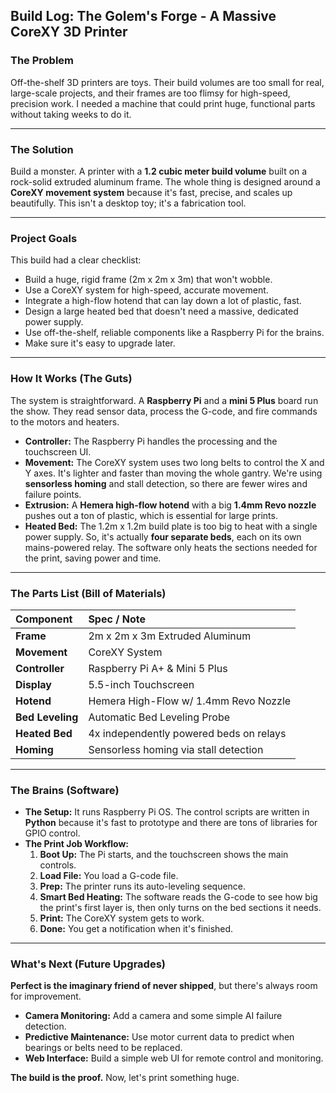 ## **Build Log: The Golem's Forge - A Massive CoreXY 3D Printer**

### **The Problem**

Off-the-shelf 3D printers are toys. Their build volumes are too small for real, large-scale projects, and their frames are too flimsy for high-speed, precision work. I needed a machine that could print huge, functional parts without taking weeks to do it.

---

### **The Solution**

Build a monster. A printer with a **1.2 cubic meter build volume** built on a rock-solid extruded aluminum frame. The whole thing is designed around a **CoreXY movement system** because it's fast, precise, and scales up beautifully. This isn't a desktop toy; it's a fabrication tool.

---

### **Project Goals**

This build had a clear checklist:
* Build a huge, rigid frame (2m x 2m x 3m) that won't wobble.
* Use a CoreXY system for high-speed, accurate movement.
* Integrate a high-flow hotend that can lay down a lot of plastic, fast.
* Design a large heated bed that doesn't need a massive, dedicated power supply.
* Use off-the-shelf, reliable components like a Raspberry Pi for the brains.
* Make sure it's easy to upgrade later.

---

### **How It Works (The Guts)**

The system is straightforward. A **Raspberry Pi** and a **mini 5 Plus** board run the show. They read sensor data, process the G-code, and fire commands to the motors and heaters.



* **Controller:** The Raspberry Pi handles the processing and the touchscreen UI.
* **Movement:** The CoreXY system uses two long belts to control the X and Y axes. It's lighter and faster than moving the whole gantry. We're using **sensorless homing** and stall detection, so there are fewer wires and failure points.
* **Extrusion:** A **Hemera high-flow hotend** with a big **1.4mm Revo nozzle** pushes out a ton of plastic, which is essential for large prints.
* **Heated Bed:** The 1.2m x 1.2m build plate is too big to heat with a single power supply. So, it's actually **four separate beds**, each on its own mains-powered relay. The software only heats the sections needed for the print, saving power and time.

---

### **The Parts List (Bill of Materials)**

| Component | Spec / Note |
| :--- | :--- |
| **Frame** | 2m x 2m x 3m Extruded Aluminum |
| **Movement** | CoreXY System |
| **Controller** | Raspberry Pi A+ & Mini 5 Plus |
| **Display** | 5.5-inch Touchscreen |
| **Hotend** | Hemera High-Flow w/ 1.4mm Revo Nozzle |
| **Bed Leveling**| Automatic Bed Leveling Probe |
| **Heated Bed** | 4x independently powered beds on relays |
| **Homing** | Sensorless homing via stall detection |

---

### **The Brains (Software)**

* **The Setup:** It runs Raspberry Pi OS. The control scripts are written in **Python** because it's fast to prototype and there are tons of libraries for GPIO control.
* **The Print Job Workflow:**
    1.  **Boot Up:** The Pi starts, and the touchscreen shows the main controls.
    2.  **Load File:** You load a G-code file.
    3.  **Prep:** The printer runs its auto-leveling sequence.
    4.  **Smart Bed Heating:** The software reads the G-code to see how big the print's first layer is, then only turns on the bed sections it needs.
    5.  **Print:** The CoreXY system gets to work.
    6.  **Done:** You get a notification when it's finished.

---

### **What's Next (Future Upgrades)**

**Perfect is the imaginary friend of never shipped**, but there's always room for improvement.
* **Camera Monitoring:** Add a camera and some simple AI failure detection.
* **Predictive Maintenance:** Use motor current data to predict when bearings or belts need to be replaced.
* **Web Interface:** Build a simple web UI for remote control and monitoring.

**The build is the proof.** Now, let's print something huge.
